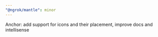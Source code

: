 ```yaml
---
"@ngrok/mantle": minor
---
```


Anchor: add support for icons and their placement, improve docs and intellisense
